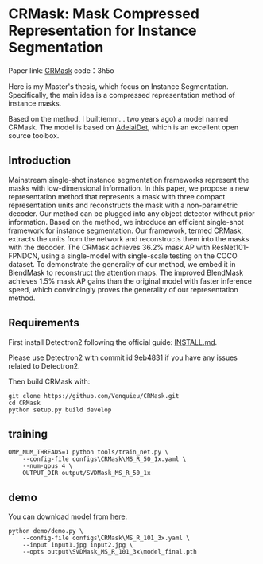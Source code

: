 
#  CRMask: Mask Compressed Representation for Instance Segmentation
Paper link: [CRMask](https://pan.baidu.com/s/1mjo6txKytsWjLVByw9Tj9A?pwd=3h5o)  code：3h5o

Here is my Master's thesis, which focus on Instance Segmentation. Specifically, the main idea is a compressed representation method of instance masks.

Based on the method, I built(emm... two years ago) a model named CRMask. The model is based on [AdelaiDet](https://github.com/aim-uofa/AdelaiDet), which is an excellent open source toolbox.

## Introduction
Mainstream single-shot instance segmentation frameworks
represent the masks with low-dimensional information. In
this paper, we propose a new representation method that represents
a mask with three compact representation units and
reconstructs the mask with a non-parametric decoder. Our
method can be plugged into any object detector without prior
information. Based on the method, we introduce an efficient
single-shot framework for instance segmentation. Our framework,
termed CRMask, extracts the units from the network
and reconstructs them into the masks with the decoder. The
CRMask achieves 36.2% mask AP with ResNet101-FPNDCN,
using a single-model with single-scale testing on the
COCO dataset. To demonstrate the generality of our method,
we embed it in BlendMask to reconstruct the attention maps.
The improved BlendMask achieves 1.5% mask AP gains than
the original model with faster inference speed, which convincingly
proves the generality of our representation method.

## Requirements
First install Detectron2 following the official guide: [INSTALL.md](https://github.com/facebookresearch/detectron2/blob/master/INSTALL.md).

Please use Detectron2 with commit id [9eb4831](https://github.com/facebookresearch/detectron2/commit/9eb4831f742ae6a13b8edb61d07b619392fb6543) if you have any issues related to Detectron2.

Then build CRMask with:
```
git clone https://github.com/Venquieu/CRMask.git
cd CRMask
python setup.py build develop
```

## training
```
OMP_NUM_THREADS=1 python tools/train_net.py \
    --config-file configs\CRMask\MS_R_50_1x.yaml \
    --num-gpus 4 \
    OUTPUT_DIR output/SVDMask_MS_R_50_1x
```

## demo
You can download model from [here](https://pan.baidu.com/s/1ygphnpNskEa5xqPdOFyuTA?pwd=jhpe).

```
python demo/demo.py \
    --config-file configs\CRMask\MS_R_101_3x.yaml \
    --input input1.jpg input2.jpg \
    --opts output\SVDMask_MS_R_101_3x\model_final.pth
```